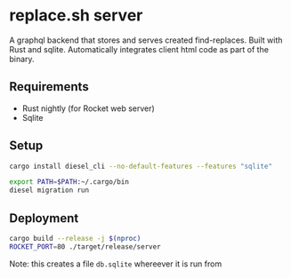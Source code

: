 # replace.sh server
A graphql backend that stores and serves created find-replaces. Built with Rust and sqlite. Automatically integrates client html code as part of the binary.

## Requirements

- Rust nightly (for Rocket web server)
- Sqlite

## Setup

```bash
cargo install diesel_cli --no-default-features --features "sqlite"

export PATH=$PATH:~/.cargo/bin
diesel migration run
```

## Deployment

```bash
cargo build --release -j $(nproc)
ROCKET_PORT=80 ./target/release/server
```
Note: this creates a file `db.sqlite` whereever it is run from
